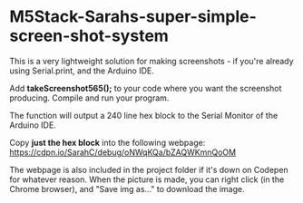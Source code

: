 # M5Stack-Sarahs-super-simple-screen-shot-system

This is a very lightweight solution for making screenshots - if you're already using Serial.print, and the Arduino IDE.

Add **takeScreenshot565();** to your code where you want the screenshot producing.
Compile and run your program.

The function will output a 240 line hex block to the Serial Monitor of the Arduino IDE.

Copy **just the hex block** into the following webpage:
https://cdpn.io/SarahC/debug/oNWqKQa/bZAQWKmnQoOM

The webpage is also included in the project folder if it's down on Codepen for whatever reason.
When the picture is made, you can right click (in the Chrome browser), and "Save img as..." to download the image.

